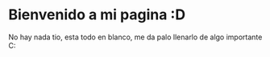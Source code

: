 # Bienvenido a mi pagina :D

No hay nada tio, esta todo en blanco, me da palo llenarlo de algo importante C:
